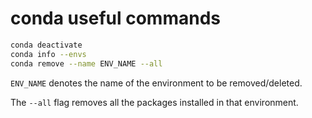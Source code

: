 # conda useful commands

```bash
conda deactivate
conda info --envs
conda remove --name ENV_NAME --all
```

`ENV_NAME` denotes the name of the environment to be removed/deleted.

The `--all` flag removes all the packages installed in that environment.